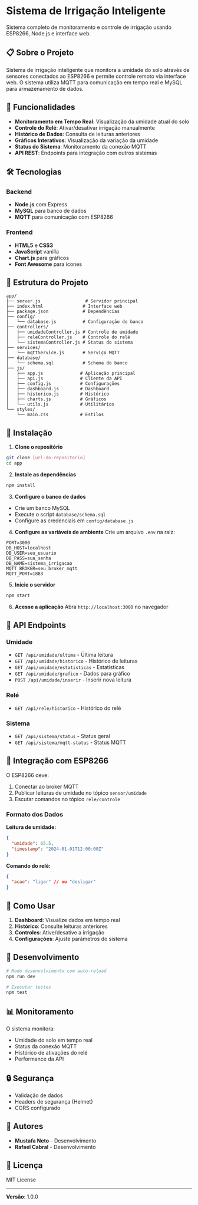 # Sistema de Irrigação Inteligente

Sistema completo de monitoramento e controle de irrigação usando ESP8266, Node.js e interface web.

## 📋 Sobre o Projeto

Sistema de irrigação inteligente que monitora a umidade do solo através de sensores conectados ao ESP8266 e permite controle remoto via interface web. O sistema utiliza MQTT para comunicação em tempo real e MySQL para armazenamento de dados.

## 🚀 Funcionalidades

- **Monitoramento em Tempo Real**: Visualização da umidade atual do solo
- **Controle do Relé**: Ativar/desativar irrigação manualmente
- **Histórico de Dados**: Consulta de leituras anteriores
- **Gráficos Interativos**: Visualização da variação da umidade
- **Status do Sistema**: Monitoramento da conexão MQTT
- **API REST**: Endpoints para integração com outros sistemas

## 🛠️ Tecnologias

### Backend
- **Node.js** com Express
- **MySQL** para banco de dados
- **MQTT** para comunicação com ESP8266

### Frontend
- **HTML5** e **CSS3**
- **JavaScript** vanilla
- **Chart.js** para gráficos
- **Font Awesome** para ícones

## 📁 Estrutura do Projeto

```
app/
├── server.js                 # Servidor principal
├── index.html               # Interface web
├── package.json             # Dependências
├── config/
│   └── database.js          # Configuração do banco
├── controllers/
│   ├── umidadeController.js # Controle de umidade
│   ├── releController.js    # Controle do relé
│   └── sistemaController.js # Status do sistema
├── services/
│   └── mqttService.js       # Serviço MQTT
├── database/
│   └── schema.sql           # Schema do banco
├── js/
│   ├── app.js              # Aplicação principal
│   ├── api.js              # Cliente da API
│   ├── config.js           # Configurações
│   ├── dashboard.js        # Dashboard
│   ├── historico.js        # Histórico
│   ├── charts.js           # Gráficos
│   └── utils.js            # Utilitários
└── styles/
    └── main.css            # Estilos
```

## 🔧 Instalação

1. **Clone o repositório**
```bash
git clone [url-do-repositorio]
cd app
```

2. **Instale as dependências**
```bash
npm install
```

3. **Configure o banco de dados**
- Crie um banco MySQL
- Execute o script `database/schema.sql`
- Configure as credenciais em `config/database.js`

4. **Configure as variáveis de ambiente**
Crie um arquivo `.env` na raiz:
```env
PORT=3000
DB_HOST=localhost
DB_USER=seu_usuario
DB_PASS=sua_senha
DB_NAME=sistema_irrigacao
MQTT_BROKER=seu_broker_mqtt
MQTT_PORT=1883
```

5. **Inicie o servidor**
```bash
npm start
```

6. **Acesse a aplicação**
Abra `http://localhost:3000` no navegador

## 📡 API Endpoints

### Umidade
- `GET /api/umidade/ultima` - Última leitura
- `GET /api/umidade/historico` - Histórico de leituras
- `GET /api/umidade/estatisticas` - Estatísticas
- `GET /api/umidade/grafico` - Dados para gráfico
- `POST /api/umidade/inserir` - Inserir nova leitura

### Relé
- `GET /api/rele/historico` - Histórico do relé

### Sistema
- `GET /api/sistema/status` - Status geral
- `GET /api/sistema/mqtt-status` - Status MQTT

## 🔌 Integração com ESP8266

O ESP8266 deve:
1. Conectar ao broker MQTT
2. Publicar leituras de umidade no tópico `sensor/umidade`
3. Escutar comandos no tópico `rele/controle`

### Formato dos Dados

**Leitura de umidade:**
```json
{
  "umidade": 65.5,
  "timestamp": "2024-01-01T12:00:00Z"
}
```

**Comando do relé:**
```json
{
  "acao": "ligar" // ou "desligar"
}
```

## 🎯 Como Usar

1. **Dashboard**: Visualize dados em tempo real
2. **Histórico**: Consulte leituras anteriores
3. **Controles**: Ative/desative a irrigação
4. **Configurações**: Ajuste parâmetros do sistema

## 🚀 Desenvolvimento

```bash
# Modo desenvolvimento com auto-reload
npm run dev

# Executar testes
npm test
```

## 📊 Monitoramento

O sistema monitora:
- Umidade do solo em tempo real
- Status da conexão MQTT
- Histórico de ativações do relé
- Performance da API

## 🔒 Segurança

- Validação de dados
- Headers de segurança (Helmet)
- CORS configurado

## 👥 Autores

- **Mustafa Neto** - Desenvolvimento
- **Rafael Cabral** - Desenvolvimento

## 📄 Licença

MIT License

---

**Versão**: 1.0.0 